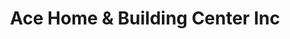 ---
title: "Ace Home & Building Center Inc"
url: /yanceyville/ace-home-and-building-center-inc/
shop: doityourself
---